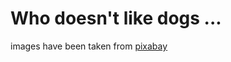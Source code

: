 # Who doesn't like dogs ...

images have been taken from [pixabay](https://pixabay.com/en/photos/?q=dog)
